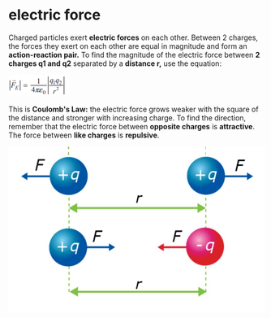 # electric force

Charged particles exert **electric forces** on each other. Between 2 charges, the forces they exert on each other are equal in magnitude and form an **action-reaction pair.** To find the magnitude of the electric force between **2 charges q1 and q2** separated by a **distance r,** use the equation:

![Coulomb's Law](<../.gitbook/assets/image (26).png>)

This is **Coulomb's Law:** the electric force grows weaker with the square of the distance and stronger with increasing charge. To find the direction, remember that the electric force between **opposite charges** is **attractive**. The force between **like charges** is **repulsive**.&#x20;

![](../.gitbook/assets/Electric-Force.jpg)
